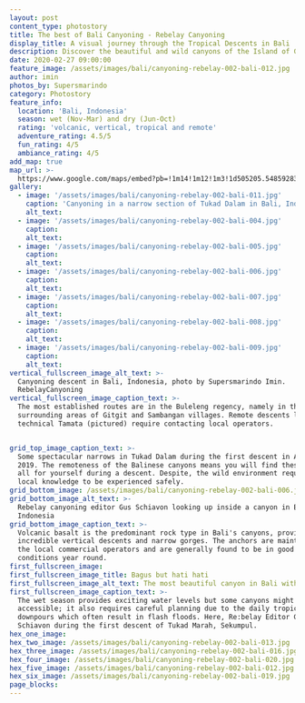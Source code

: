 ```yaml
---
layout: post
content_type: photostory
title: The best of Bali Canyoning - Rebelay Canyoning
display_title: A visual journey through the Tropical Descents in Bali
description: Discover the beautiful and wild canyons of the Island of Gods by the eyes of Supersmarindo
date: 2020-02-27 09:00:00
feature_image: /assets/images/bali/canyoning-rebelay-002-bali-012.jpg
author: imin
photos_by: Supersmarindo
category: Photostory
feature_info:
  location: 'Bali, Indonesia'
  season: wet (Nov-Mar) and dry (Jun-Oct)
  rating: 'volcanic, vertical, tropical and remote'
  adventure_rating: 4.5/5
  fun_rating: 4/5
  ambiance_rating: 4/5
add_map: true  
map_url: >-
  https://www.google.com/maps/embed?pb=!1m14!1m12!1m3!1d505205.5485928373!2d115.06807145593017!3d-8.409129609744381!2m3!1f0!2f0!3f0!3m2!1i1024!2i768!4f13.1!5e0!3m2!1sen!2snz!4v1582837958310!5m2!1sen!2snz"
gallery:
  - image: '/assets/images/bali/canyoning-rebelay-002-bali-011.jpg'
    caption: 'Canyoning in a narrow section of Tukad Dalam in Bali, Indonesia. Photo © Supersmarindo.'
    alt_text:
  - image: '/assets/images/bali/canyoning-rebelay-002-bali-004.jpg'
    caption:
    alt_text:
  - image: '/assets/images/bali/canyoning-rebelay-002-bali-005.jpg'
    caption:
    alt_text:
  - image: '/assets/images/bali/canyoning-rebelay-002-bali-006.jpg'
    caption:
    alt_text:
  - image: '/assets/images/bali/canyoning-rebelay-002-bali-007.jpg'
    caption:
    alt_text:
  - image: '/assets/images/bali/canyoning-rebelay-002-bali-008.jpg'
    caption:
    alt_text:
  - image: '/assets/images/bali/canyoning-rebelay-002-bali-009.jpg'
    caption:
    alt_text:
vertical_fullscreen_image_alt_text: >-
  Canyoning descent in Bali, Indonesia, photo by Supersmarindo Imin.
  RebelayCanyoning
vertical_fullscreen_image_caption_text: >-
  The most established routes are in the Buleleng regency, namely in the
  surrounding areas of Gitgit and Sambangan villages. Remote descents like
  technical Tamata (pictured) require contacting local operators.


grid_top_image_caption_text: >-
  Some spectacular narrows in Tukad Dalam during the first descent in April
  2019. The remoteness of the Balinese canyons means you will find these places
  all for yourself during a descent. Despite, the wild environment requires
  local knowledge to be experienced safely.
grid_bottom_image: /assets/images/bali/canyoning-rebelay-002-bali-006.jpg
grid_bottom_image_alt_text: >-
  Rebelay canyoning editor Gus Schiavon looking up inside a canyon in Bali,
  Indonesia
grid_bottom_image_caption_text: >-
  Volcanic basalt is the predominant rock type in Bali's canyons, providing
  incredible vertical descents and narrow gorges. The anchors are maintained by
  the local commercial operators and are generally found to be in good
  conditions year round.
first_fullscreen_image: 
first_fullscreen_image_title: Bagus but hati hati
first_fullscreen_image_alt_text: The most beautiful canyon in Bali with waterfalls. Photo © Supersmarindo
first_fullscreen_image_caption_text: >-
  The wet season provides exciting water levels but some canyons might not be
  accessible; it also requires careful planning due to the daily tropical
  downpours which often result in flash floods. Here, Re:belay Editor Gus
  Schiavon during the first descent of Tukad Marah, Sekumpul.
hex_one_image:
hex_two_image: /assets/images/bali/canyoning-rebelay-002-bali-013.jpg
hex_three_image: /assets/images/bali/canyoning-rebelay-002-bali-016.jpg
hex_four_image: /assets/images/bali/canyoning-rebelay-002-bali-020.jpg
hex_five_image: /assets/images/bali/canyoning-rebelay-002-bali-012.jpg
hex_six_image: /assets/images/bali/canyoning-rebelay-002-bali-019.jpg
page_blocks:
---
```

